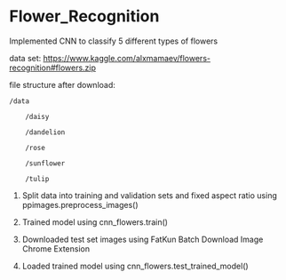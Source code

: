 # Flower_Recognition
Implemented CNN to classify 5 different types of flowers

data set: https://www.kaggle.com/alxmamaev/flowers-recognition#flowers.zip

file structure after download:

    /data

        /daisy
    
        /dandelion
    
        /rose
    
        /sunflower
    
        /tulip
    
1. Split data into training and validation sets and fixed aspect ratio using ppimages.preprocess_images()
    
2. Trained model using cnn_flowers.train()

3. Downloaded test set images using FatKun Batch Download Image Chrome Extension

4. Loaded trained model using cnn_flowers.test_trained_model()

